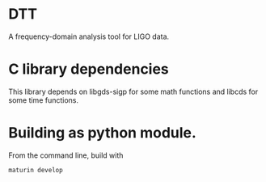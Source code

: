 # DTT
A frequency-domain analysis tool for LIGO data.

# C library dependencies
This library depends on libgds-sigp for some math functions 
and libcds for some time functions.

# Building as python module.

From the command line, build with 

```aiignore
maturin develop
```

